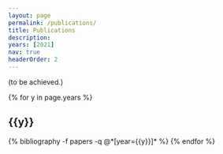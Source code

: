 ```yaml
---
layout: page
permalink: /publications/
title: Publications
description: 
years: [2021]
nav: true
headerOrder: 2
---
```


<div class="publications">

(to be achieved.)

{% for y in page.years %}
  <h2 class="year">{{y}}</h2>
  {% bibliography -f papers -q @*[year={{y}}]* %}
{% endfor %}

</div>

